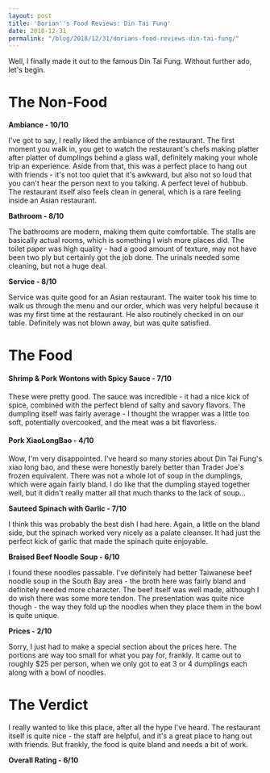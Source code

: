 ```yaml
---
layout: post
title: 'Dorian''s Food Reviews: Din Tai Fung'
date: 2018-12-31
permalink: "/blog/2018/12/31/dorians-food-reviews-din-tai-fung/"
---
```

<p>Well, I finally made it out to the famous Din Tai Fung. Without further ado, let's begin.</p>
<h1>The Non-Food</h1>
<p><strong>Ambiance - 10/10</strong></p>
<p>I've got to say, I really liked the ambiance of the restaurant. The first moment you walk in, you get to watch the restaurant's chefs making platter after platter of dumplings behind a glass wall, definitely making your whole trip an experience. Aside from that, this was a perfect place to hang out with friends - it's not too quiet that it's awkward, but also not so loud that you can't hear the person next to you talking. A perfect level of hubbub. The restaurant itself also feels clean in general, which is  a rare feeling inside an Asian restaurant.</p>
<p><strong>Bathroom - 8/10</strong></p>
<p>The bathrooms are modern, making them quite comfortable. The stalls are basically actual rooms, which is something I wish more places did. The toilet paper was high quality - had a good amount of texture, may not have been two ply but certainly got the job done. The urinals needed some cleaning, but not a huge deal.</p>
<p><strong>Service - 8/10</strong></p>
<p>Service was quite good for an Asian restaurant. The waiter took his time to walk us through the menu and our order, which was very helpful because it was my first time at the restaurant. He also routinely checked in on our table. Definitely was not blown away, but was quite satisfied.</p>
<h1>The Food</h1>
<h4>Shrimp &amp; Pork Wontons with Spicy Sauce - 7/10</h4>
<p>These were pretty good. The sauce was incredible - it had a nice kick of spice, combined with the perfect blend of salty and savory flavors. The dumpling itself was fairly average - I thought the wrapper was a little too soft, potentially overcooked, and the meat was a bit flavorless.</p>
<h4>Pork XiaoLongBao - 4/10</h4>
<p>Wow, I'm very disappointed. I've heard so many stories about Din Tai Fung's xiao long bao, and these were honestly barely better than Trader Joe's frozen equivalent. There was not a whole lot of soup in the dumplings, which were again fairly bland. I do like that the dumpling stayed together well, but it didn't really matter all that much thanks to the lack of soup...</p>
<p><strong>Sauteed Spinach with Garlic - 7/10<br />
</strong></p>
<p>I think this was probably the best dish I had here. Again, a little on the bland side, but the spinach worked very nicely as a palate cleanser. It had just the perfect kick of garlic that made the spinach quite enjoyable.</p>
<p><strong>Braised Beef Noodle Soup - 6/10</strong></p>
<p>I found these noodles passable. I've definitely had better Taiwanese beef noodle soup in the South Bay area - the broth here was fairly bland and definitely needed more character. The beef itself was well made, although I do wish there was some more tendon. The presentation was quite nice though - the way they fold up the noodles when they place them in the bowl is quite unique.</p>
<p><strong>Prices - 2/10</strong></p>
<p>Sorry, I just had to make a special section about the prices here. The portions are way too small for what you pay for, frankly. It came out to roughly $25 per person, when we only got to eat 3 or 4 dumplings each along with a bowl of noodles.</p>
<h1>The Verdict</h1>
<p>I really wanted to like this place, after all the hype I've heard. The restaurant itself is quite nice - the staff are helpful, and it's a great place to hang out with friends. But frankly, the food is quite bland and needs a bit of work.</p>
<p><strong>Overall Rating - 6/10</strong></p>